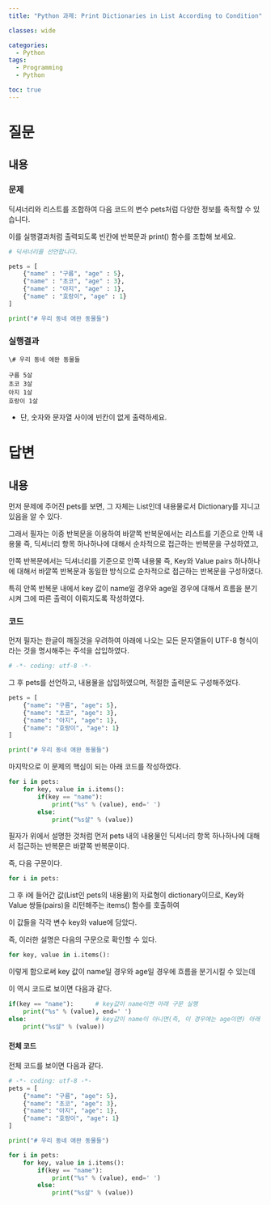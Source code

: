 ```yaml
---
title: "Python 과제: Print Dictionaries in List According to Condition"

classes: wide

categories:
  - Python
tags:
  - Programming
  - Python

toc: true
---
```


# 질문

## 내용

### 문제

딕셔너리와 리스트를 조합하여 다음 코드의 변수 pets처럼 다양한 정보를 축적할 수 있습니다. 

이를 실행결과처럼 출력되도록 빈칸에 반복문과 print() 함수를 조합해 보세요.

```python
# 딕셔너리를 선언합니다.

pets = [
    {"name" : "구름", "age" : 5},
    {"name" : "초코", "age" : 3},
    {"name" : "아지", "age" : 1},
    {"name" : "호랑이", "age" : 1}
]

print("# 우리 동네 애완 동물들")
```

### 실행결과

```shell
\# 우리 동네 애완 동물들

구름 5살
초코 3살
아지 1살
호랑이 1살
```

* 단, 숫자와 문자열 사이에 빈칸이 없게 출력하세요.

# 답변

## 내용

먼저 문제에 주어진 pets를 보면, 그 자체는 List인데 내용물로서 Dictionary를 지니고 있음을 알 수 있다.

그래서 필자는 이중 반복문을 이용하여 바깥쪽 반복문에서는 리스트를 기준으로 안쪽 내용물 즉, 딕셔너리 항목 하나하나에 대해서 순차적으로 접근하는 반복문을 구성하였고,

안쪽 반복문에서는 딕셔너리를 기준으로 안쪽 내용물 즉, Key와 Value pairs 하나하나에 대해서 바깥쪽 반복문과 동일한 방식으로 순차적으로 접근하는 반복문을 구성하였다.

특히 안쪽 반복문 내에서 key 값이 name일 경우와 age일 경우에 대해서 흐름을 분기시켜 그에 따른 출력이 이뤄지도록 작성하였다.

### 코드

먼저 필자는 한글이 깨질것을 우려하여 아래에 나오는 모든 문자열들이 UTF-8 형식이라는 것을 명시해주는 주석을 삽입하였다.

```python
# -*- coding: utf-8 -*-
```

그 후 pets를 선언하고, 내용물을 삽입하였으며, 적절한 출력문도 구성해주었다.

```python
pets = [
    {"name": "구름", "age": 5},
    {"name": "초코", "age": 3},
    {"name": "아지", "age": 1},
    {"name": "호랑이", "age": 1}
]

print("# 우리 동네 애완 동물들")
```

마지막으로 이 문제의 핵심이 되는 아래 코드를 작성하였다.

```python
for i in pets:
    for key, value in i.items():
        if(key == "name"):
            print("%s" % (value), end=' ')
        else:
            print("%s살" % (value))
```

필자가 위에서 설명한 것처럼 먼저 pets 내의 내용물인 딕셔너리 항목 하나하나에 대해서 접근하는 반복문은 바깥쪽 반복문이다.

즉, 다음 구문이다.

```python
for i in pets:
```

그 후 i에 들어간 값(List인 pets의 내용물)의 자료형이 dictionary이므로, Key와 Value 쌍들(pairs)을 리턴해주는 items() 함수를 호출하여

이 값들을 각각 변수 key와 value에 담았다.

즉, 이러한 설명은 다음의 구문으로 확인할 수 있다.

```python
for key, value in i.items():
```

이렇게 함으로써 key 값이 name일 경우와 age일 경우에 흐름을 분기시킬 수 있는데

이 역시 코드로 보이면 다음과 같다.

```python
if(key == "name"):      # key값이 name이면 아래 구문 실행
    print("%s" % (value), end=' ')
else:                   # key값이 name이 아니면(즉, 이 경우에는 age이면) 아래 구문 실행
    print("%s살" % (value))         
```

#### 전체 코드

전체 코드를 보이면 다음과 같다.

```python
# -*- coding: utf-8 -*-
pets = [
    {"name": "구름", "age": 5},
    {"name": "초코", "age": 3},
    {"name": "아지", "age": 1},
    {"name": "호랑이", "age": 1}
]

print("# 우리 동네 애완 동물들")

for i in pets:
    for key, value in i.items():
        if(key == "name"):
            print("%s" % (value), end=' ')
        else:
            print("%s살" % (value))
```